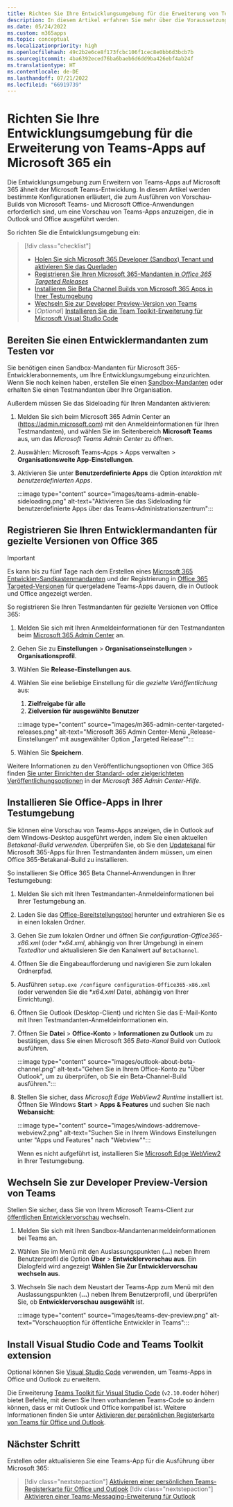 ```yaml
---
title: Richten Sie Ihre Entwicklungsumgebung für die Erweiterung von Teams-Apps auf Microsoft 365 ein
description: In diesem Artikel erfahren Sie mehr über die Voraussetzungen, die zum Ausführen von Vorabversionen erforderlich sind, um Ihre Teams-Apps auf Microsoft 365 zu erweitern.
ms.date: 05/24/2022
ms.custom: m365apps
ms.topic: conceptual
ms.localizationpriority: high
ms.openlocfilehash: 49c2b2e6ce8f173fcbc106f1cec8e0bb6d3bcb7b
ms.sourcegitcommit: 4ba6392eced76ba6baeb6d6dd9ba426ebf4ab24f
ms.translationtype: HT
ms.contentlocale: de-DE
ms.lasthandoff: 07/21/2022
ms.locfileid: "66919739"
---
```

# <a name="set-up-your-dev-environment-for-extending-teams-apps-across-microsoft-365"></a>Richten Sie Ihre Entwicklungsumgebung für die Erweiterung von Teams-Apps auf Microsoft 365 ein

Die Entwicklungsumgebung zum Erweitern von Teams-Apps auf Microsoft 365 ähnelt der Microsoft Teams-Entwicklung. In diesem Artikel werden bestimmte Konfigurationen erläutert, die zum Ausführen von Vorschau-Builds von Microsoft Teams- und Microsoft Office-Anwendungen erforderlich sind, um eine Vorschau von Teams-Apps anzuzeigen, die in Outlook und Office ausgeführt werden.

So richten Sie die Entwicklungsumgebung ein:

> [!div class="checklist"]
>
> * [Holen Sie sich Microsoft 365 Developer (Sandbox) Tenant und aktivieren Sie das Querladen](#prepare-a-developer-tenant-for-testing)
> * [Registrieren Sie Ihren Microsoft 365-Mandanten in *Office 365 Targeted Releases*](#enroll-your-developer-tenant-for-office-365-targeted-releases)
> * [Installieren Sie Beta Channel Builds von Microsoft 365 Apps in Ihrer Testumgebung](#install-office-apps-in-your-test-environment)
> * [Wechseln Sie zur Developer Preview-Version von Teams](#switch-to-the-developer-preview-version-of-teams)
> * [*Optional*] [Installieren Sie die Team Toolkit-Erweiterung für Microsoft Visual Studio Code](#install-visual-studio-code-and-teams-toolkit-extension)

## <a name="prepare-a-developer-tenant-for-testing"></a>Bereiten Sie einen Entwicklermandanten zum Testen vor

Sie benötigen einen Sandbox-Mandanten für Microsoft 365-Entwicklerabonnements, um Ihre Entwicklungsumgebung einzurichten. Wenn Sie noch keinen haben, erstellen Sie einen [Sandbox-Mandanten](/office/developer-program/microsoft-365-developer-program-get-started) oder erhalten Sie einen Testmandanten über Ihre Organisation.

Außerdem müssen Sie das Sideloading für Ihren Mandanten aktivieren:

1. Melden Sie sich beim Microsoft 365 Admin Center an (https://admin.microsoft.com) mit den Anmeldeinformationen für Ihren Testmandanten), und wählen Sie im Seitenbereich **Microsoft Teams** aus, um das *Microsoft Teams Admin Center* zu öffnen.
1. Auswählen: Microsoft Teams-Apps > Apps verwalten > **Organisationsweite App-Einstellungen**.
1. Aktivieren Sie unter **Benutzerdefinierte Apps** die Option *Interaktion mit benutzerdefinierten Apps*.

    :::image type="content" source="images/teams-admin-enable-sideloading.png" alt-text="Aktivieren Sie das Sideloading für benutzerdefinierte Apps über das Teams-Administrationszentrum":::

## <a name="enroll-your-developer-tenant-for-office-365-targeted-releases"></a>Registrieren Sie Ihren Entwicklermandanten für gezielte Versionen von Office 365

> [!Important]
> Es kann bis zu fünf Tage nach dem Erstellen eines [Microsoft 365 Entwickler-Sandkastenmandanten](/office/developer-program/microsoft-365-developer-program-get-started) und der Registrierung in [Office 365 Targeted-Versionen](#enroll-your-developer-tenant-for-office-365-targeted-releases) für quergeladene Teams-Apps dauern, die in Outlook und Office angezeigt werden.

So registrieren Sie Ihren Testmandanten für gezielte Versionen von Office 365:

1. Melden Sie sich mit Ihren Anmeldeinformationen für den Testmandanten beim [Microsoft 365 Admin Center](https://admin.microsoft.com) an.
1. Gehen Sie zu **Einstellungen** > **Organisationseinstellungen** > **Organisationsprofil**.
1. Wählen Sie **Release-Einstellungen aus**.
1. Wählen Sie eine beliebige Einstellung für die *gezielte Veröffentlichung* aus:
    1. **Zielfreigabe für alle**
    1. **Zielversion für ausgewählte Benutzer**

    :::image type="content" source="images/m365-admin-center-targeted-releases.png" alt-text="Microsoft 365 Admin Center-Menü „Release-Einstellungen“ mit ausgewählter Option „Targeted Release“":::

1. Wählen Sie **Speichern**.

Weitere Informationen zu den Veröffentlichungsoptionen von Office 365 finden [Sie unter Einrichten der Standard- oder zielgerichteten Veröffentlichungsoptionen](/microsoft-365/admin/manage/release-options-in-office-365?view=o365-worldwide&preserve-view=true#targeted-release) in der *Microsoft 365 Admin Center-Hilfe*.

## <a name="install-office-apps-in-your-test-environment"></a>Installieren Sie Office-Apps in Ihrer Testumgebung

Sie können eine Vorschau von Teams-Apps anzeigen, die in Outlook auf dem Windows-Desktop ausgeführt werden, indem Sie einen aktuellen *Betakanal-Build verwenden*. Überprüfen Sie, ob Sie den [Updatekanal](/deployoffice/change-update-channels?WT.mc_id=M365-MVP-5002016) für Microsoft 365-Apps für Ihren Testmandanten ändern müssen, um einen Office 365-Betakanal-Build zu installieren.

So installieren Sie Office 365 Beta Channel-Anwendungen in Ihrer Testumgebung:

1. Melden Sie sich mit Ihren Testmandanten-Anmeldeinformationen bei Ihrer Testumgebung an.
1. Laden Sie das [Office-Bereitstellungstool](https://www.microsoft.com/download/details.aspx?id=49117) herunter und extrahieren Sie es in einen lokalen Ordner.
1. Gehen Sie zum lokalen Ordner und öffnen Sie *configuration-Office365-x86.xml* (oder **x64.xml*, abhängig von Ihrer Umgebung) in einem *Texteditor* und aktualisieren Sie den Kanalwert auf `BetaChannel`.
1. Öffnen Sie die Eingabeaufforderung und navigieren Sie zum lokalen Ordnerpfad.
1. Ausführen `setup.exe /configure configuration-Office365-x86.xml` (oder verwenden Sie die **x64.xml* Datei, abhängig von Ihrer Einrichtung).
1. Öffnen Sie Outlook (Desktop-Client) und richten Sie das E-Mail-Konto mit Ihren Testmandanten-Anmeldeinformationen ein.
1. Öffnen Sie **Datei** > **Office-Konto** > **Informationen zu Outlook** um zu bestätigen, dass Sie einen Microsoft 365 *Beta-Kanal* Build von Outlook ausführen.

    :::image type="content" source="images/outlook-about-beta-channel.png" alt-text="Gehen Sie in Ihrem Office-Konto zu &quot;Über Outlook&quot;, um zu überprüfen, ob Sie ein Beta-Channel-Build ausführen.":::

1. Stellen Sie sicher, dass *Microsoft Edge WebView2 Runtime* installiert ist. Öffnen Sie Windows **Start** > **Apps & Features** und suchen Sie nach **Webansicht**:

    :::image type="content" source="images/windows-addremove-webview2.png" alt-text="Suchen Sie in Ihrem Windows Einstellungen unter &quot;Apps und Features&quot; nach &quot;Webview&quot;":::

    Wenn es nicht aufgeführt ist, installieren Sie [Microsoft Edge WebView2](https://developer.microsoft.com/microsoft-edge/webview2/) in Ihrer Testumgebung.

## <a name="switch-to-the-developer-preview-version-of-teams"></a>Wechseln Sie zur Developer Preview-Version von Teams

Stellen Sie sicher, dass Sie von Ihrem Microsoft Teams-Client zur [öffentlichen Entwicklervorschau](../resources/dev-preview/developer-preview-intro.md) wechseln.

1. Melden Sie sich mit Ihren Sandbox-Mandantenanmeldeinformationen bei Teams an.
1. Wählen Sie im Menü mit den Auslassungspunkten (**...**) neben Ihrem Benutzerprofil die Option **Über** > **Entwicklervorschau aus**. Ein Dialogfeld wird angezeigt **Wählen Sie Zur Entwicklervorschau wechseln aus**.
1. Wechseln Sie nach dem Neustart der Teams-App zum Menü mit den Auslassungspunkten (**...**) neben Ihrem Benutzerprofil, und überprüfen Sie, ob **Entwicklervorschau ausgewählt** ist.

    :::image type="content" source="images/teams-dev-preview.png" alt-text="Vorschauoption für öffentliche Entwickler in Teams":::

## <a name="install-visual-studio-code-and-teams-toolkit-extension"></a>Install Visual Studio Code and Teams Toolkit extension

Optional können Sie [Visual Studio Code](https://code.visualstudio.com/) verwenden, um Teams-Apps in Office und Outlook zu erweitern.

Die Erweiterung [Teams Toolkit für Visual Studio Code](https://aka.ms/teams-toolkit) (`v2.10.0`oder höher) bietet Befehle, mit denen Sie Ihren vorhandenen Teams-Code so ändern können, dass er mit Outlook und Office kompatibel ist. Weitere Informationen finden Sie unter [Aktivieren der persönlichen Registerkarte von Teams für Office und Outlook](extend-m365-teams-personal-tab.md).

## <a name="next-step"></a>Nächster Schritt

Erstellen oder aktualisieren Sie eine Teams-App für die Ausführung über Microsoft 365:

> [!div class="nextstepaction"]
> [Aktivieren einer persönlichen Teams-Registerkarte für Office und Outlook](extend-m365-teams-personal-tab.md)
> [!div class="nextstepaction"]
> [Aktivieren einer Teams-Messaging-Erweiterung für Outlook](extend-m365-teams-message-extension.md)
